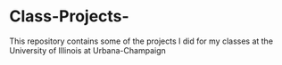# Class-Projects-
This repository contains some of the projects I did for my classes at the University of Illinois at Urbana-Champaign
